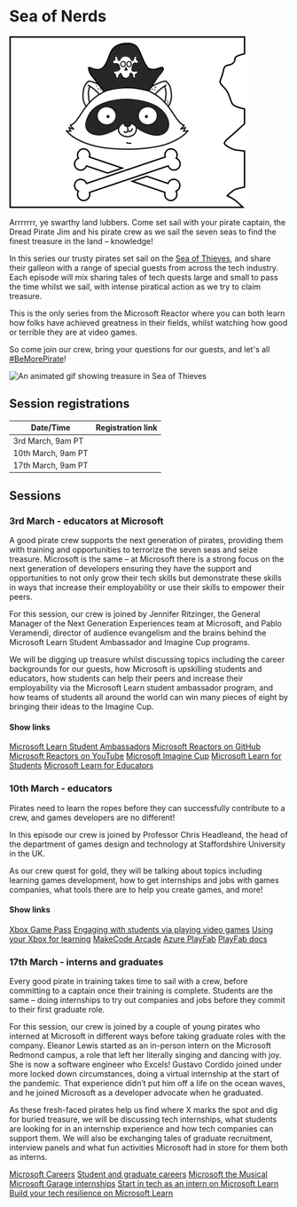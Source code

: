 # Sea of Nerds

![A pirate flag with a racoon head and crossbones](./img/sea-of-nerds.png)

Arrrrrrr, ye swarthy land lubbers. Come set sail with your pirate captain, the Dread Pirate Jim and his pirate crew as we sail the seven seas to find the finest treasure in the land – knowledge!

In this series our trusty pirates set sail on the [Sea of Thieves](https://www.seaofthieves.com), and share their galleon with a range of special guests from across the tech industry. Each episode will mix sharing tales of tech quests large and small to pass the time whilst we sail, with intense piratical action as we try to claim treasure.

This is the only series from the Microsoft Reactor where you can both learn how folks have achieved greatness in their fields, whilst watching how good or terrible they are at video games.

So come join our crew, bring your questions for our guests, and let's all [#BeMorePirate](https://twitter.com/hashtag/BeMorePirate?src=hashtag_click)!

![An animated gif showing treasure in Sea of Thieves](https://media.giphy.com/media/eM1tbXIzy6vTfJlIBy/giphy.gif)

## Session registrations

| Date/Time | Registration link |
| --------- | ----------------- |
| 3rd March, 9am PT |  |
| 10th March, 9am PT |  |
| 17th March, 9am PT |  |

## Sessions

### 3rd March - educators at Microsoft

A good pirate crew supports the next generation of pirates, providing them with training and opportunities to terrorize the seven seas and seize treasure. Microsoft is the same – at Microsoft there is a strong focus on the next generation of developers ensuring they have the support and opportunities to not only grow their tech skills but demonstrate these skills in ways that increase their employability or use their skills to empower their peers.

For this session, our crew is joined by Jennifer Ritzinger, the General Manager of the Next Generation Experiences team at Microsoft, and Pablo Veramendi, director of audience evangelism and the brains behind the Microsoft Learn Student Ambassador and Imagine Cup programs.

We will be digging up treasure whilst discussing topics including the career backgrounds for our guests, how Microsoft is upskilling students and educators, how students can help their peers and increase their employability via the Microsoft Learn student ambassador program, and how teams of students all around the world can win many pieces of eight by bringing their ideas to the Imagine Cup.

#### Show links

[Microsoft Learn Student Ambassadors](https://studentambassadors.microsoft.com)
[Microsoft Reactors on GitHub](https://github.com/microsoft/Reactors)
[Microsoft Reactors on YouTube](https://www.youtube.com/channel/UCkm6luGCS3hD25jcEhvRMIA)
[Microsoft Imagine Cup](https://imaginecup.microsoft.com/)
[Microsoft Learn for Students](https://docs.microsoft.com/learn/roles/student)
[Microsoft Learn for Educators](https://docs.microsoft.com/learn/roles/educator)

### 10th March - educators

Pirates need to learn the ropes before they can successfully contribute to a crew, and games developers are no different!

In this episode our crew is joined by Professor Chris Headleand, the head of the department of games design and technology at Staffordshire University in the UK.

As our crew quest for gold, they will be talking about topics including learning games development, how to get internships and jobs with games companies, what tools there are to help you create games, and more!

#### Show links

[Xbox Game Pass](https://www.xbox.com/xbox-game-pass)
[Engaging with students via playing video games](https://techcommunity.microsoft.com/t5/educator-developer-blog/engaging-with-students-via-playing-video-games/ba-p/2370378)
[Using your Xbox for learning](https://techcommunity.microsoft.com/t5/educator-developer-blog/using-your-xbox-for-learning/ba-p/2389569)
[MakeCode Arcade](https://arcade.makecode.com)
[Azure PlayFab](https://azure.microsoft.com/services/playfab)
[PlayFab docs](https://docs.microsoft.com/gaming/playfab/)

### 17th March - interns and graduates

Every good pirate in training takes time to sail with a crew, before committing to a captain once their training is complete. Students are the same – doing internships to try out companies and jobs before they commit to their first graduate role.

For this session, our crew is joined by a couple of young pirates who interned at Microsoft in different ways before taking graduate roles with the company. Eleanor Lewis started as an in-person intern on the Microsoft Redmond campus, a role that left her literally singing and dancing with joy. She is now a software engineer who Excels! Gustavo Cordido joined under more locked down circumstances, doing a virtual internship at the start of the pandemic. That experience didn’t put him off a life on the ocean waves, and he joined Microsoft as a developer advocate when he graduated.

As these fresh-faced pirates help us find where X marks the spot and dig for buried treasure, we will be discussing tech internships, what students are looking for in an internship experience and how tech companies can support them. We will also be exchanging tales of graduate recruitment, interview panels and what fun activities Microsoft had in store for them both as interns.

[Microsoft Careers](https://careers.microsoft.com/)
[Student and graduate careers](https://careers.microsoft.com/students/)
[Microsoft the Musical](https://youtu.be/ZGeWNR8CWnA)
[Microsoft Garage internships](https://www.microsoftnewengland.com/garage/)
[Start in tech as an intern on Microsoft Learn](https://docs.microsoft.com/learn/paths/start-career-in-tech/)
[Build your tech resilience on Microsoft Learn](https://docs.microsoft.com/learn/paths/tech-resilience/)
